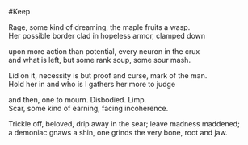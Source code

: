 #Keep

Rage, some kind of dreaming, the maple fruits a wasp.  
Her possible border clad in hopeless armor, clamped down

upon more action than potential, every neuron in the crux  
and what is left, but some rank soup, some sour mash.

Lid on it, necessity is but proof and curse, mark of the man.  
Hold her in and who is I gathers her more to judge

and then, one to mourn. Disbodied. Limp.  
Scar, some kind of earning, facing incoherence.

Trickle off, beloved, drip away in the sear; leave madness maddened;  
a demoniac gnaws a shin, one grinds the very bone, root and jaw.